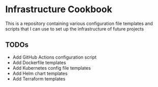 # Infrastructure Cookbook

This is a repository containing various configuration file templates and scripts that I can use to set up the infrastructure of future projects

## TODOs
* Add GitHub Actions configuration script
* Add Dockerfile templates
* Add Kubernetes config file templates
* Add Helm chart templates
* Add Terraform templates
